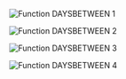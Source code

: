 ![Function DAYSBETWEEN 1](../../../images/LTSF_DAYSBTWDATE_01.gif)

![Function DAYSBETWEEN 2](../../../images/LTSF_DATE_02.gif)

![Function DAYSBETWEEN 3](../../../images/LTSF_DATE_03.gif)

![Function DAYSBETWEEN 4](../../../images/LTSF_DATE_04.gif)
